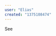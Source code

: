 ```yaml
---
user: "Elias"
created: "1375108474"
---
```


See [](https://github.com/vvvv/vvvv-sdk/blob/develop/vvvv45/src/core/PluginInterfaces/V2/IMainLoop.cs)
